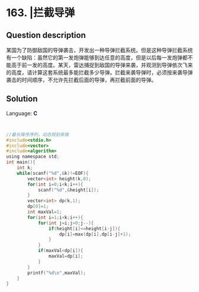 # 163. |拦截导弹

## Question description


某国为了防御敌国的导弹袭击，开发出一种导弹拦截系统。但是这种导弹拦截系统有一个缺陷：虽然它的第一发炮弹能够到达任意的高度，但是以后每一发炮弹都不能高于前一发的高度。某天，雷达捕捉到敌国的导弹来袭，并观测到导弹依次飞来的高度，请计算这套系统最多能拦截多少导弹。拦截来袭导弹时，必须按来袭导弹袭击的时间顺序，不允许先拦截后面的导弹，再拦截前面的导弹。 


## Solution

Language: **C**

```C


//最长降序序列，动态规划来做
#include<stdio.h>
#include<vector>
#include<algorithm>
using namespace std;
int main(){
    int k;
    while(scanf("%d",&k)!=EOF){
        vector<int> height(k,0);
        for(int i=0;i<k;i++){
            scanf("%d",&height[i]);
        }
        vector<int> dp(k,1);
        dp[0]=1;
        int maxVal=1;
        for(int i=1;i<k;i++){
            for(int j=i;j>0;j--){
                if(height[i]<=height[i-j]){
                    dp[i]=max(dp[i],dp[i-j]+1);
                }
            }
            if(maxVal<dp[i]){
                maxVal=dp[i];
            }
        }
        printf("%d\n",maxVal);
    }
}

```


